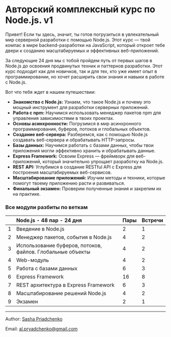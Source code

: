 # Авторский комплексный курс по Node.js. v1

Привет! Если ты здесь, значит, ты готов погрузиться в увлекательный мир серверной разработки с помощью Node.js. Этот курс — твой компас в мире backend-разработки на JavaScript, который откроет тебе двери к созданию масштабируемых и эффективных веб-приложений.

За следующие 24 дня мы с тобой пройдем путь от первых шагов в Node.js до освоения продвинутых техник и паттернов разработки. Этот курс подходит как для новичков, так и для тех, кто уже имеет опыт в программировании, но хочет расширить свои знания и навыки в работе с Node.js.

Вот что тебя ждет в нашем путешествии:

-   **Знакомство с Node.js:** Узнаем, что такое Node.js и почему это мощный инструмент для разработки серверных приложений.
-   **Работа с npm:** Научимся использовать менеджер пакетов npm для управления зависимостями в твоих проектах.
-   **Основы асинхронности:** Погрузимся в мир асинхронного программирования, буферов, потоков и глобальных объектов.
-   **Создание веб-сервера:** Разберемся, как с помощью Node.js создавать веб-сервера и обрабатывать HTTP-запросы.
-   **Базы данных:** Научимся работать с базами данных, чтобы твои приложения могли эффективно хранить и обрабатывать данные.
-   **Express Framework:** Освоим Express — фреймворк для веб-приложений, который значительно упрощает разработку на Node.js.
-   **REST API:** Углубимся в создание RESTful API с Express для построения масштабируемых веб-сервисов.
-   **Масштабирование приложений:** Изучим методы и техники, которые помогут твоему приложению расти и развиваться.
-   **Финальный экзамен:** Проверим полученные знания и закрепим их на практике.

### **Все модули разбиты по веткам**

|     | Node.js - 48 пар - 24 дня                                  | Пары | Встречи |
| --- | :--------------------------------------------------------- | ---- | ------- |
| 1   | Введение в Node.js                                         | 2    | 1       |
| 2   | Менеджер пакетов, события в Node.js                        | 4    | 2       |
| 3   | Использование буферов, потоков, файлов. Глобальные объекты | 4    | 2       |
| 4   | Web-модуль                                                 | 4    | 2       |
| 5   | Работа с базами данных                                     | 6    | 3       |
| 6   | Express Framework                                          | 16   | 8       |
| 7   | REST архитектура в Express Framework                       | 6    | 3       |
| 8   | Масштабирование решений Node.js                            | 4    | 2       |
| 9   | Экзамен                                                    | 2    | 1       |

---

Author: [Sasha Priadchenko](https://www.linkedin.com/in/priadchenko/)

Email: [al.pryadchenko@gmail.com](al.pryadchenko@gmail.com)
